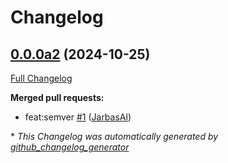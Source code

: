 # Changelog

## [0.0.0a2](https://github.com/TigreGotico/ovos-face-embeddings-plugin/tree/0.0.0a2) (2024-10-25)

[Full Changelog](https://github.com/TigreGotico/ovos-face-embeddings-plugin/compare/0014c6894627ca71058fa5f89a96d43277aa48a1...0.0.0a2)

**Merged pull requests:**

- feat:semver [\#1](https://github.com/TigreGotico/ovos-face-embeddings-plugin/pull/1) ([JarbasAl](https://github.com/JarbasAl))



\* *This Changelog was automatically generated by [github_changelog_generator](https://github.com/github-changelog-generator/github-changelog-generator)*
